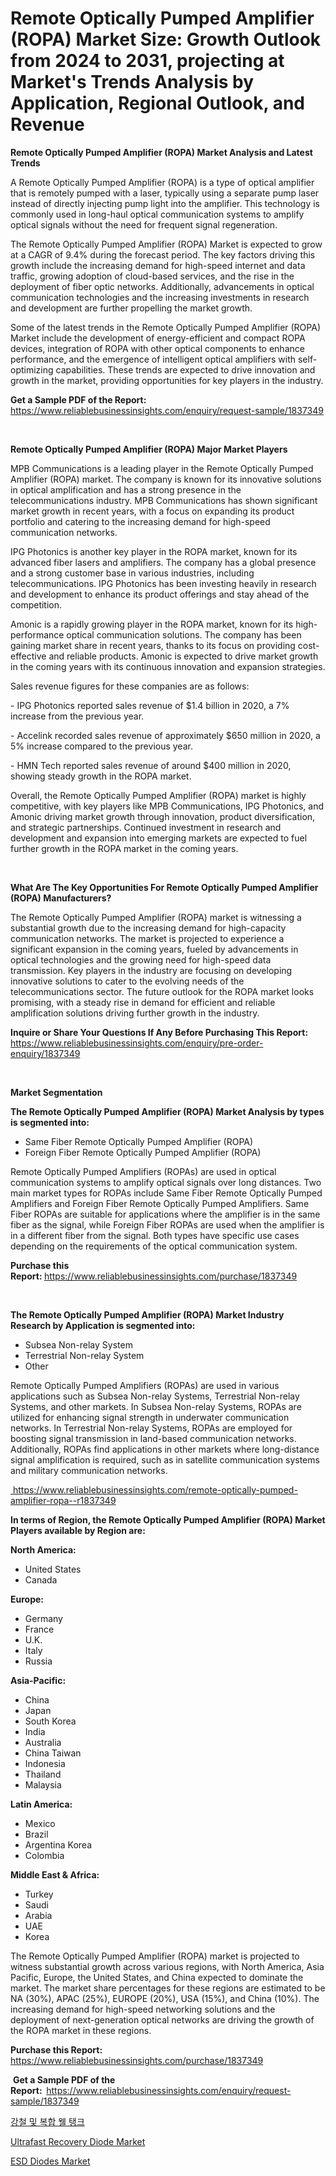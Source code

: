 <p><h1>Remote Optically Pumped Amplifier (ROPA) Market Size: Growth Outlook from 2024 to 2031, projecting at Market's Trends Analysis by Application, Regional Outlook, and Revenue</h1></p><p><strong>Remote Optically Pumped Amplifier (ROPA) Market Analysis and Latest Trends</strong></p>
<p><p>A Remote Optically Pumped Amplifier (ROPA) is a type of optical amplifier that is remotely pumped with a laser, typically using a separate pump laser instead of directly injecting pump light into the amplifier. This technology is commonly used in long-haul optical communication systems to amplify optical signals without the need for frequent signal regeneration.</p><p>The Remote Optically Pumped Amplifier (ROPA) Market is expected to grow at a CAGR of 9.4% during the forecast period. The key factors driving this growth include the increasing demand for high-speed internet and data traffic, growing adoption of cloud-based services, and the rise in the deployment of fiber optic networks. Additionally, advancements in optical communication technologies and the increasing investments in research and development are further propelling the market growth.</p><p>Some of the latest trends in the Remote Optically Pumped Amplifier (ROPA) Market include the development of energy-efficient and compact ROPA devices, integration of ROPA with other optical components to enhance performance, and the emergence of intelligent optical amplifiers with self-optimizing capabilities. These trends are expected to drive innovation and growth in the market, providing opportunities for key players in the industry.</p></p>
<p><strong>Get a Sample PDF of the Report:&nbsp;</strong> <a href="https://www.reliablebusinessinsights.com/enquiry/request-sample/1837349">https://www.reliablebusinessinsights.com/enquiry/request-sample/1837349</a></p>
<p>&nbsp;</p>
<p><strong>Remote Optically Pumped Amplifier (ROPA) Major Market Players</strong></p>
<p><p>MPB Communications is a leading player in the Remote Optically Pumped Amplifier (ROPA) market. The company is known for its innovative solutions in optical amplification and has a strong presence in the telecommunications industry. MPB Communications has shown significant market growth in recent years, with a focus on expanding its product portfolio and catering to the increasing demand for high-speed communication networks.</p><p>IPG Photonics is another key player in the ROPA market, known for its advanced fiber lasers and amplifiers. The company has a global presence and a strong customer base in various industries, including telecommunications. IPG Photonics has been investing heavily in research and development to enhance its product offerings and stay ahead of the competition.</p><p>Amonic is a rapidly growing player in the ROPA market, known for its high-performance optical communication solutions. The company has been gaining market share in recent years, thanks to its focus on providing cost-effective and reliable products. Amonic is expected to drive market growth in the coming years with its continuous innovation and expansion strategies.</p><p>Sales revenue figures for these companies are as follows:</p><p>- IPG Photonics reported sales revenue of $1.4 billion in 2020, a 7% increase from the previous year.</p><p>- Accelink recorded sales revenue of approximately $650 million in 2020, a 5% increase compared to the previous year.</p><p>- HMN Tech reported sales revenue of around $400 million in 2020, showing steady growth in the ROPA market.</p><p>Overall, the Remote Optically Pumped Amplifier (ROPA) market is highly competitive, with key players like MPB Communications, IPG Photonics, and Amonic driving market growth through innovation, product diversification, and strategic partnerships. Continued investment in research and development and expansion into emerging markets are expected to fuel further growth in the ROPA market in the coming years.</p></p>
<p>&nbsp;</p>
<p><strong>What Are The Key Opportunities For Remote Optically Pumped Amplifier (ROPA) Manufacturers?</strong></p>
<p><p>The Remote Optically Pumped Amplifier (ROPA) market is witnessing a substantial growth due to the increasing demand for high-capacity communication networks. The market is projected to experience a significant expansion in the coming years, fueled by advancements in optical technologies and the growing need for high-speed data transmission. Key players in the industry are focusing on developing innovative solutions to cater to the evolving needs of the telecommunications sector. The future outlook for the ROPA market looks promising, with a steady rise in demand for efficient and reliable amplification solutions driving further growth in the industry.</p></p>
<p><strong>Inquire or Share Your Questions If Any Before Purchasing This Report:</strong> <a href="https://www.reliablebusinessinsights.com/enquiry/pre-order-enquiry/1837349">https://www.reliablebusinessinsights.com/enquiry/pre-order-enquiry/1837349</a></p>
<p>&nbsp;</p>
<p><strong>Market Segmentation</strong></p>
<p><strong>The Remote Optically Pumped Amplifier (ROPA) Market Analysis by types is segmented into:</strong></p>
<p><ul><li>Same Fiber Remote Optically Pumped Amplifier (ROPA)</li><li>Foreign Fiber Remote Optically Pumped Amplifier (ROPA)</li></ul></p>
<p><p>Remote Optically Pumped Amplifiers (ROPAs) are used in optical communication systems to amplify optical signals over long distances. Two main market types for ROPAs include Same Fiber Remote Optically Pumped Amplifiers and Foreign Fiber Remote Optically Pumped Amplifiers. Same Fiber ROPAs are suitable for applications where the amplifier is in the same fiber as the signal, while Foreign Fiber ROPAs are used when the amplifier is in a different fiber from the signal. Both types have specific use cases depending on the requirements of the optical communication system.</p></p>
<p><strong>Purchase this Report:&nbsp;</strong><a href="https://www.reliablebusinessinsights.com/purchase/1837349">https://www.reliablebusinessinsights.com/purchase/1837349</a></p>
<p>&nbsp;</p>
<p><strong>The Remote Optically Pumped Amplifier (ROPA) Market Industry Research by Application is segmented into:</strong></p>
<p><ul><li>Subsea Non-relay System</li><li>Terrestrial Non-relay System</li><li>Other</li></ul></p>
<p><p>Remote Optically Pumped Amplifiers (ROPAs) are used in various applications such as Subsea Non-relay Systems, Terrestrial Non-relay Systems, and other markets. In Subsea Non-relay Systems, ROPAs are utilized for enhancing signal strength in underwater communication networks. In Terrestrial Non-relay Systems, ROPAs are employed for boosting signal transmission in land-based communication networks. Additionally, ROPAs find applications in other markets where long-distance signal amplification is required, such as in satellite communication systems and military communication networks.</p></p>
<p><a href="https://www.reliablebusinessinsights.com/remote-optically-pumped-amplifier-ropa--r1837349">&nbsp;https://www.reliablebusinessinsights.com/remote-optically-pumped-amplifier-ropa--r1837349</a></p>
<p><strong>In terms of Region, the Remote Optically Pumped Amplifier (ROPA) Market Players available by Region are:</strong></p>
<p>
    <p> <strong> North America: </strong>
        <ul>
            <li>United States</li>
            <li>Canada</li>
        </ul>
        </p> 
    <p> <strong> Europe: </strong>
        <ul>
            <li>Germany</li>
            <li>France</li>
            <li>U.K.</li>
            <li>Italy</li>
            <li>Russia</li>
        </ul>
        </p> 
    <p> <strong> Asia-Pacific: </strong>
        <ul>
            <li>China</li>
            <li>Japan</li>
            <li>South Korea</li>
            <li>India</li>
            <li>Australia</li>
            <li>China Taiwan</li>
            <li>Indonesia</li>
            <li>Thailand</li>
            <li>Malaysia</li>
        </ul>
        </p> 
    <p> <strong> Latin America: </strong>
        <ul>
            <li>Mexico</li>
            <li>Brazil</li>
            <li>Argentina Korea</li>
            <li>Colombia</li>
        </ul>
        </p> 
    <p> <strong> Middle East & Africa: </strong>
        <ul>
            <li>Turkey</li>
            <li>Saudi</li>
            <li>Arabia</li>
            <li>UAE</li>
            <li>Korea</li>
        </ul>
    </p>
    </p>
<p><p>The Remote Optically Pumped Amplifier (ROPA) market is projected to witness substantial growth across various regions, with North America, Asia Pacific, Europe, the United States, and China expected to dominate the market. The market share percentages for these regions are estimated to be NA (30%), APAC (25%), EUROPE (20%), USA (15%), and China (10%). The increasing demand for high-speed networking solutions and the deployment of next-generation optical networks are driving the growth of the ROPA market in these regions.</p></p>
<p><strong>Purchase this Report: </strong><a href="https://www.reliablebusinessinsights.com/purchase/1837349">https://www.reliablebusinessinsights.com/purchase/1837349</a></p>
<p>&nbsp;<strong>Get a Sample PDF of the Report:&nbsp;&nbsp;</strong><a href="https://www.reliablebusinessinsights.com/enquiry/request-sample/1837349">https://www.reliablebusinessinsights.com/enquiry/request-sample/1837349</a></p>
<p><strong></strong></p>
<p><p><a href="https://github.com/TobyKub4685/Market-Research-Report-List-2/blob/main/1723805157900.md">강철 및 복합 웰 탱크</a></p><p><a href="https://github.com/NaomieConner2023/Market-Research-Report-List-1/blob/main/ultrafast-recovery-diode-market.md">Ultrafast Recovery Diode Market</a></p><p><a href="https://github.com/iprahimabdulrahmman/Market-Research-Report-List-1/blob/main/esd-diodes-market.md">ESD Diodes Market</a></p></p>
